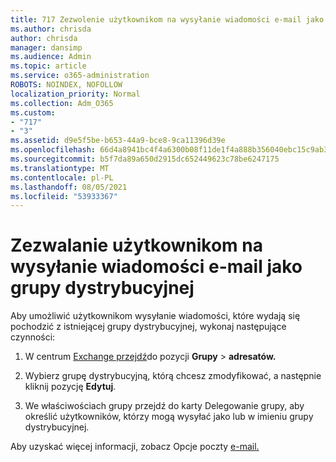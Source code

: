 ```yaml
---
title: 717 Zezwolenie użytkownikom na wysyłanie wiadomości e-mail jako listy dystrybucyjnej
ms.author: chrisda
author: chrisda
manager: dansimp
ms.audience: Admin
ms.topic: article
ms.service: o365-administration
ROBOTS: NOINDEX, NOFOLLOW
localization_priority: Normal
ms.collection: Adm_O365
ms.custom:
- "717"
- "3"
ms.assetid: d9e5f5be-b653-44a9-bce8-9ca11396d39e
ms.openlocfilehash: 66d4a8941bc4f4a6300b08f11de1f4a888b356040ebc15c9ab37677d19da82c4
ms.sourcegitcommit: b5f7da89a650d2915dc652449623c78be6247175
ms.translationtype: MT
ms.contentlocale: pl-PL
ms.lasthandoff: 08/05/2021
ms.locfileid: "53933367"
---
```

# <a name="allow-users-to-send-email-as-a-distribution-group"></a>Zezwalanie użytkownikom na wysyłanie wiadomości e-mail jako grupy dystrybucyjnej

Aby umożliwić użytkownikom wysyłanie wiadomości, które wydają się pochodzić z istniejącej grupy dystrybucyjnej, wykonaj następujące czynności:

1. W centrum [Exchange przejdź](https://outlook.office365.com/ecp/)do pozycji **Grupy** \> **adresatów.**

2. Wybierz grupę dystrybucyjną, którą chcesz zmodyfikować, a następnie kliknij pozycję **Edytuj**.

3. We właściwościach grupy przejdź do  karty Delegowanie grupy, aby określić użytkowników, którzy mogą wysyłać jako lub w imieniu grupy dystrybucyjnej.

Aby uzyskać więcej informacji, zobacz Opcje poczty [e-mail.](https://technet.microsoft.com/library/bb124513.aspx#groupdelegation)
